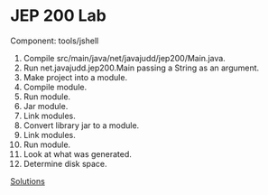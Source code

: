 # JEP 200 Lab

Component: tools/jshell

1. Compile src/main/java/net/javajudd/jep200/Main.java.
2. Run net.javajudd.jep200.Main passing a String as an argument. 
3. Make project into a module.
4. Compile module.
5. Run module.
6. Jar module.
7. Link modules.
7. Convert library jar to a module.
8. Link modules.
9. Run module.
10. Look at what was generated.
11. Determine disk space.

[Solutions](SOLUTIONS.md)
